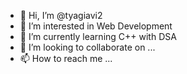 - 👋 Hi, I’m @tyagiavi2
- 👀 I’m interested in Web Development
- 🌱 I’m currently learning C++ with DSA
- 💞️ I’m looking to collaborate on ...
- 📫 How to reach me ...

<!---
tyagiavi2/tyagiavi2 is a ✨ special ✨ repository because its `README.md` (this file) appears on your GitHub profile.
You can click the Preview link to take a look at your changes.
--->
